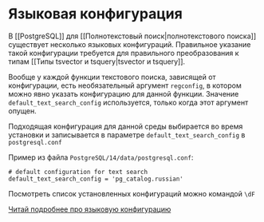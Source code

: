 # Языковая конфигурация

В [[PostgreSQL]] для [[Полнотекстовый поиск|полнотекстового поиска]] существует несколько языковых конфигураций. Правильное указание такой конфигурации требуется для правильного преобразования к типам [[Типы tsvector и tsquery|tsvector и tsquery]].

Вообще у каждой функции текстового поиска, зависящей от конфигурации, есть необязательный аргумент `regconfig`, в котором можно явно указать конфигурацию для данной функции. Значение `default_text_search_config` используется, только когда этот аргумент опущен.

Подходящая конфигурация для данной среды выбирается во время установки и записывается в параметре `default_text_search_config` в `postgresql.conf`

Пример из файла `PostgreSQL/14/data/postgresql.conf`:
```
# default configuration for text search
default_text_search_config = 'pg_catalog.russian'
```

Посмотреть список установленных конфигураций можно командой `\dF`

[Читай подробнее про языковую конфигурацию](https://postgrespro.ru/docs/postgrespro/9.5/textsearch-intro#textsearch-intro-configurations)

